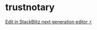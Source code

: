 # trustnotary

[Edit in StackBlitz next generation editor ⚡️](https://stackblitz.com/~/github.com/ijunkmail2012/trustnotary)